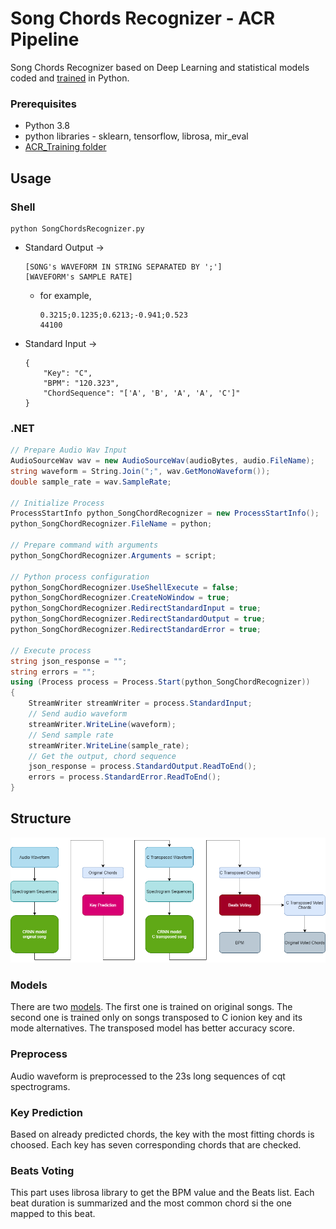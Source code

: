 # Song Chords Recognizer - ACR Pipeline

Song Chords Recognizer based on Deep Learning and statistical models coded and [trained](../ACR_Training/ReadMe.md) in Python.

### Prerequisites
 - Python 3.8
 - python libraries - sklearn, tensorflow, librosa, mir_eval
 - [ACR_Training folder](../)





## Usage
### Shell 
```shell
python SongChordsRecognizer.py
```
 - Standard Output -> 
    ```
    [SONG's WAVEFORM IN STRING SEPARATED BY ';']
    [WAVEFORM's SAMPLE RATE]
    ``` 
   - for example,
        ```shell
        0.3215;0.1235;0.6213;-0.941;0.523
        44100
        ```
 - Standard Input -> 
    ```
    {
        "Key": "C",
        "BPM": "120.323",
        "ChordSequence": "['A', 'B', 'A', 'A', 'C']"
    }
    ```


### .NET
```csharp
// Prepare Audio Wav Input
AudioSourceWav wav = new AudioSourceWav(audioBytes, audio.FileName);
string waveform = String.Join(";", wav.GetMonoWaveform());
double sample_rate = wav.SampleRate;

// Initialize Process
ProcessStartInfo python_SongChordRecognizer = new ProcessStartInfo();
python_SongChordRecognizer.FileName = python;

// Prepare command with arguments
python_SongChordRecognizer.Arguments = script;

// Python process configuration
python_SongChordRecognizer.UseShellExecute = false;
python_SongChordRecognizer.CreateNoWindow = true;
python_SongChordRecognizer.RedirectStandardInput = true;
python_SongChordRecognizer.RedirectStandardOutput = true;
python_SongChordRecognizer.RedirectStandardError = true;

// Execute process
string json_response = "";
string errors = "";
using (Process process = Process.Start(python_SongChordRecognizer))
{
    StreamWriter streamWriter = process.StandardInput;
    // Send audio waveform
    streamWriter.WriteLine(waveform);
    // Send sample rate
    streamWriter.WriteLine(sample_rate);
    // Get the output, chord sequence
    json_response = process.StandardOutput.ReadToEnd();
    errors = process.StandardError.ReadToEnd();
}
```



## Structure

![ACR Pipeline](./docs/imgs/ACRPipeline.png)

### Models

There are two [models](./models/ReadMe.md). The first one is trained on original songs. The second one is trained only on songs transposed to C ionion key and its mode alternatives. The transposed model has better accuracy score.

### Preprocess

Audio waveform is preprocessed to the 23s long sequences of cqt spectrograms.

### Key Prediction

Based on already predicted chords, the key with the most fitting chords is choosed. Each key has seven corresponding chords that are checked.

### Beats Voting

This part uses librosa library to get the BPM value and the Beats list. Each beat duration is summarized and the most common chord si the one mapped to this beat.
